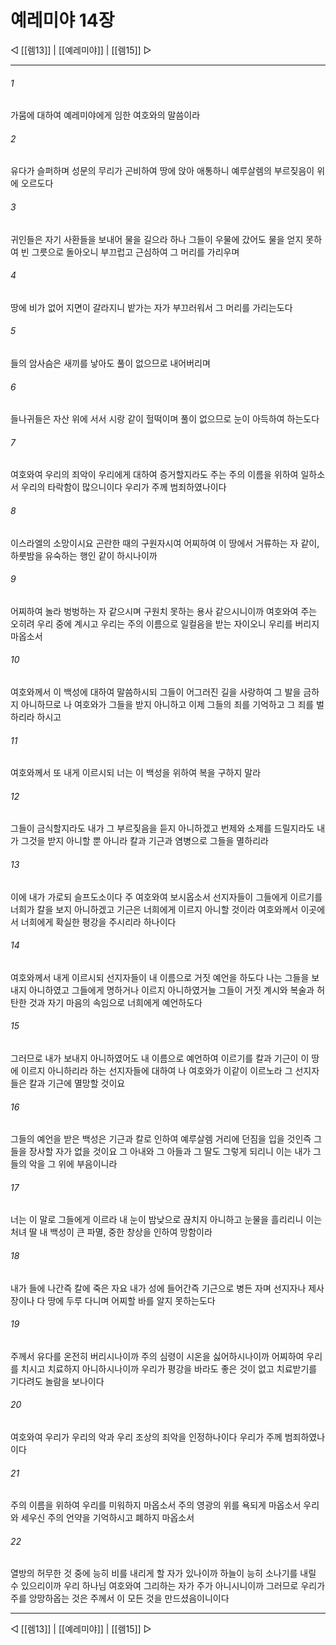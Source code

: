 ﻿# 예레미야 14장

◁ [[렘13]] | [[예레미야]] | [[렘15]] ▷
***

###### 1
가뭄에 대하여 예레미야에게 임한 여호와의 말씀이라

###### 2
유다가 슬퍼하며 성문의 무리가 곤비하여 땅에 앉아 애통하니 예루살렘의 부르짖음이 위에 오르도다

###### 3
귀인들은 자기 사환들을 보내어 물을 길으라 하나 그들이 우물에 갔어도 물을 얻지 못하여 빈 그릇으로 돌아오니 부끄럽고 근심하여 그 머리를 가리우며

###### 4
땅에 비가 없어 지면이 갈라지니 밭가는 자가 부끄러워서 그 머리를 가리는도다

###### 5
들의 암사슴은 새끼를 낳아도 풀이 없으므로 내어버리며

###### 6
들나귀들은 자산 위에 서서 시랑 같이 헐떡이며 풀이 없으므로 눈이 아득하여 하는도다

###### 7
여호와여 우리의 죄악이 우리에게 대하여 증거할지라도 주는 주의 이름을 위하여 일하소서 우리의 타락함이 많으니이다 우리가 주께 범죄하였나이다

###### 8
이스라엘의 소망이시요 곤란한 때의 구원자시여 어찌하여 이 땅에서 거류하는 자 같이, 하룻밤을 유숙하는 행인 같이 하시나이까

###### 9
어찌하여 놀라 벙벙하는 자 같으시며 구원치 못하는 용사 같으시니이까 여호와여 주는 오히려 우리 중에 계시고 우리는 주의 이름으로 일컬음을 받는 자이오니 우리를 버리지 마옵소서

###### 10
여호와께서 이 백성에 대하여 말씀하시되 그들이 어그러진 길을 사랑하여 그 발을 금하지 아니하므로 나 여호와가 그들을 받지 아니하고 이제 그들의 죄를 기억하고 그 죄를 벌하리라 하시고

###### 11
여호와께서 또 내게 이르시되 너는 이 백성을 위하여 복을 구하지 말라

###### 12
그들이 금식할지라도 내가 그 부르짖음을 듣지 아니하겠고 번제와 소제를 드릴지라도 내가 그것을 받지 아니할 뿐 아니라 칼과 기근과 염병으로 그들을 멸하리라

###### 13
이에 내가 가로되 슬프도소이다 주 여호와여 보시옵소서 선지자들이 그들에게 이르기를 너희가 칼을 보지 아니하겠고 기근은 너희에게 이르지 아니할 것이라 여호와께서 이곳에서 너희에게 확실한 평강을 주시리라 하나이다

###### 14
여호와께서 내게 이르시되 선지자들이 내 이름으로 거짓 예언을 하도다 나는 그들을 보내지 아니하였고 그들에게 명하거나 이르지 아니하였거늘 그들이 거짓 계시와 복술과 허탄한 것과 자기 마음의 속임으로 너희에게 예언하도다

###### 15
그러므로 내가 보내지 아니하였어도 내 이름으로 예언하여 이르기를 칼과 기근이 이 땅에 이르지 아니하리라 하는 선지자들에 대하여 나 여호와가 이같이 이르노라 그 선지자들은 칼과 기근에 멸망할 것이요

###### 16
그들의 예언을 받은 백성은 기근과 칼로 인하여 예루살렘 거리에 던짐을 입을 것인즉 그들을 장사할 자가 없을 것이요 그 아내와 그 아들과 그 딸도 그렇게 되리니 이는 내가 그들의 악을 그 위에 부음이니라

###### 17
너는 이 말로 그들에게 이르라 내 눈이 밤낮으로 끊치지 아니하고 눈물을 흘리리니 이는 처녀 딸 내 백성이 큰 파멸, 중한 창상을 인하여 망함이라

###### 18
내가 들에 나간즉 칼에 죽은 자요 내가 성에 들어간즉 기근으로 병든 자며 선지자나 제사장이나 다 땅에 두루 다니며 어찌할 바를 알지 못하는도다

###### 19
주께서 유다를 온전히 버리시나이까 주의 심령이 시온을 싫어하시나이까 어찌하여 우리를 치시고 치료하지 아니하시나이까 우리가 평강을 바라도 좋은 것이 없고 치료받기를 기다려도 놀람을 보나이다

###### 20
여호와여 우리가 우리의 악과 우리 조상의 죄악을 인정하나이다 우리가 주께 범죄하였나이다

###### 21
주의 이름을 위하여 우리를 미워하지 마옵소서 주의 영광의 위를 욕되게 마옵소서 우리와 세우신 주의 언약을 기억하시고 폐하지 마옵소서

###### 22
열방의 허무한 것 중에 능히 비를 내리게 할 자가 있나이까 하늘이 능히 소나기를 내릴 수 있으리이까 우리 하나님 여호와여 그리하는 자가 주가 아니시니이까 그러므로 우리가 주를 앙망하옵는 것은 주께서 이 모든 것을 만드셨음이니이다

***
◁ [[렘13]] | [[예레미야]] | [[렘15]] ▷